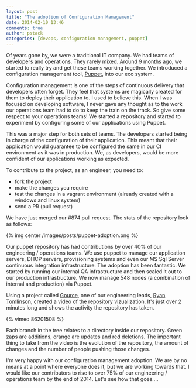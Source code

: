 ```yaml
---
layout: post
title: "The adoption of Configuration Management"
date: 2014-02-10 13:46
comments: true
author: pstack
categories: [devops, configuration management, puppet] 
---
```


Of years gone by, we were a traditional IT company. We had teams of developers and operations. They rarely mixed. Around 9 months ago, we started to really try and get these teams working together. We introduced a configuration management tool, [Puppet](http://puppetlabs.com/puppet/what-is-puppet), into our eco system. 

Configuration management is one of the steps of continuous delivery that developers often forget. They feel that systems are magically created for them to deploy their application to. I used to believe this. When I was focused on developing software, I never gave any thought as to the work our operations team had to do to keep the train on the track. So give some respect to your operations teams! We started a repository and started to experiment by configuring some of our applications using Puppet. 

This was a major step for both sets of teams. The developers started being in charge of the configuration of their application. This meant that their application would guarantee to be configured the same in our CI environment as it was in production. We, as developers, would be more confident of our applications working as expected. 

To contribute to the project, as an engineer, you need to:

* fork the project
* make the changes you require
* test the changes in a vagrant environment (already created with a windows and linux system)
* send a PR (pull request)

We have just merged our #874 pull request. The stats of the repository look as follows:

{% img center /images/posts/puppet-adoption.png %}

Our puppet repository has had contributions by over 40% of our engineering / operations teams. We use puppet to manage our application servers, DHCP servers, provisioning systems and even our MS Sql Server continuous integration infrastructure. The adoption has been fantastic. We started by running our internal QA infrastructure and then scaled it out to our production infrastructure. We now manage 548 nodes (a combination of internal and production) via Puppet. 

Using a project called [Gource](www.fullybaked.co.uk/articles/getting-gource-running-on-osx), one of our engineering leads, [Ryan Tomlinson](http://twitter.com/ryantomlinson), created a video of the repository vizualization. It's just over 2 minutes long and shows the activity the repository has taken.

{% vimeo 86201508 %}

Each branch in the tree relates to a directory inside our repository. Green zaps are additions, orange are updates and red deletions. The important thing to take from the video is the evolution of the repository, the amount of changes and the number of people pushing those changes.

I'm very happy with our configuration management adoption. We are by no means at a point where everyone does it, but we are working towards that. I would like our contributors to rise to over 75% of our engineering / operations team by the end of 2014. Let's see how that goes....
